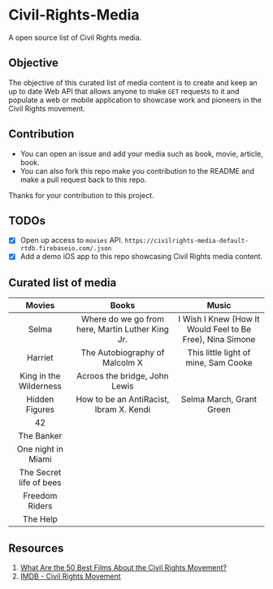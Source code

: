 # Civil-Rights-Media

A open source list of Civil Rights media.

## Objective 

The objective of this curated list of media content is to create and keep an up to date Web API that allows anyone to make `GET` requests to it and populate a web or mobile application to showcase work and pioneers in the Civil Rights movement. 

## Contribution 

* You can open an issue and add your media such as book, movie, article, book. 
* You can also fork this repo make you contribution to the README and make a pull request back to this repo. 

Thanks for your contribution to this project. 

## TODOs

- [x] Open up access to `movies` API. `https://civilrights-media-default-rtdb.firebaseio.com/.json`
- [x] Add a demo iOS app to this repo showcasing Civil Rights media content. 

## Curated list of media 

| Movies | Books | Music |
|:-----:|:-------:|:------:|
| Selma | Where do we go from here, Martin Luther King Jr. | I Wish I Knew (How It Would Feel to Be Free), Nina Simone |
| Harriet | The Autobiography of Malcolm X | This little light of mine, Sam Cooke |
| King in the Wilderness | Acroos the bridge, John Lewis | |
| Hidden Figures | How to be an AntiRacist, Ibram X. Kendi | Selma March, Grant Green |
| 42 | | |
| The Banker | | |
| One night in Miami | | |
| The Secret life of bees | | |
| Freedom Riders | | |
| The Help | | |


## Resources 

1. [What Are the 50 Best Films About the Civil Rights Movement?](https://www.huffpost.com/entry/what-are-the-50-best-films-about-the-civil-rights-movement_b_587c1d9de4b077a19d180f14)
2. [IMDB - Civil Rights Movement](https://www.imdb.com/search/keyword/?keywords=civil-rights-movement)
